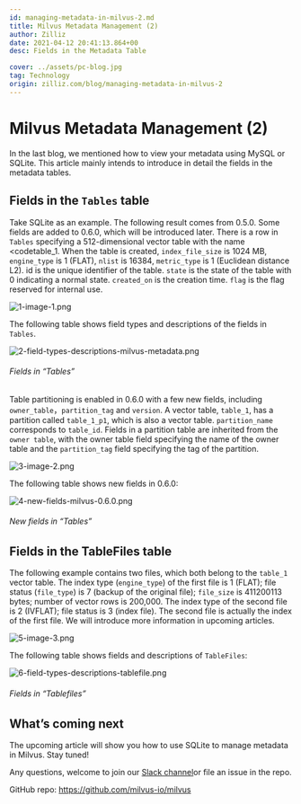```yaml
---
id: managing-metadata-in-milvus-2.md
title: Milvus Metadata Management (2)
author: Zilliz
date: 2021-04-12 20:41:13.864+00
desc: Fields in the Metadata Table

cover: ../assets/pc-blog.jpg
tag: Technology
origin: zilliz.com/blog/managing-metadata-in-milvus-2
---
```


# Milvus Metadata Management (2)

In the last blog, we mentioned how to view your metadata using MySQL or SQLite. This article mainly intends to introduce in detail the fields in the metadata tables.

## Fields in the <code>Tables</code> table

Take SQLite as an example. The following result comes from 0.5.0. Some fields are added to 0.6.0, which will be introduced later. There is a row in <code>Tables</code> specifying a 512-dimensional vector table with the name <codetable_1</code>. When the table is created, <code>index_file_size</code> is 1024 MB, <code>engine_type</code> is 1 (FLAT), <code>nlist</code> is 16384, <code>metric_type</code> is 1 (Euclidean distance L2). id is the unique identifier of the table. <code>state</code> is the state of the table with 0 indicating a normal state. <code>created_on</code> is the creation time. <code>flag</code> is the flag reserved for internal use.

![1-image-1.png](https://zilliz-cms.s3.us-west-2.amazonaws.com/1_image_1_be4ca78ccb.png)

The following table shows field types and descriptions of the fields in <code>Tables</code>.

![2-field-types-descriptions-milvus-metadata.png](https://zilliz-cms.s3.us-west-2.amazonaws.com/2_field_types_descriptions_milvus_metadata_d0b068c413.png)

###### Fields in “Tables”

Table partitioning is enabled in 0.6.0 with a few new fields, including <code>owner_table</code>，<code>partition_tag</code> and <code>version</code>. A vector table, <code>table_1</code>, has a partition called <code>table_1_p1</code>, which is also a vector table. <code>partition_name</code> corresponds to <code>table_id</code>. Fields in a partition table are inherited from the <code>owner table</code>, with the owner table field specifying the name of the owner table and the <code>partition_tag</code> field specifying the tag of the partition.

![3-image-2.png](https://zilliz-cms.s3.us-west-2.amazonaws.com/3_image_2_a2a8bbc9ae.png)

The following table shows new fields in 0.6.0:

![4-new-fields-milvus-0.6.0.png](https://zilliz-cms.s3.us-west-2.amazonaws.com/4_new_fields_milvus_0_6_0_bb82bfaadf.png)

###### New fields in “Tables”

## Fields in the TableFiles table

The following example contains two files, which both belong to the <code>table_1</code> vector table. The index type (<code>engine_type</code>) of the first file is 1 (FLAT); file status (<code>file_type</code>) is 7 (backup of the original file); <code>file_size</code> is 411200113 bytes; number of vector rows is 200,000. The index type of the second file is 2 (IVFLAT); file status is 3 (index file). The second file is actually the index of the first file. We will introduce more information in upcoming articles.

![5-image-3.png](https://zilliz-cms.s3.us-west-2.amazonaws.com/5_image_3_5e22c937ed.png)

The following table shows fields and descriptions of <code>TableFiles</code>:

![6-field-types-descriptions-tablefile.png](https://zilliz-cms.s3.us-west-2.amazonaws.com/6_field_types_descriptions_tablefile_7a7b57d715.png)

###### Fields in “Tablefiles”

## What’s coming next

The upcoming article will show you how to use SQLite to manage metadata in Milvus. Stay tuned!

Any questions, welcome to join our [Slack channel](https://join.slack.com/t/milvusio/shared_invite/enQtNzY1OTQ0NDI3NjMzLWNmYmM1NmNjOTQ5MGI5NDhhYmRhMGU5M2NhNzhhMDMzY2MzNDdlYjM5ODQ5MmE3ODFlYzU3YjJkNmVlNDQ2ZTk)or file an issue in the repo.

GitHub repo: https://github.com/milvus-io/milvus
